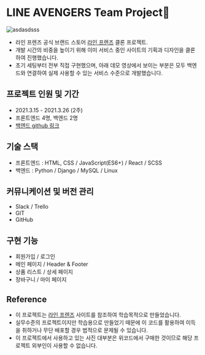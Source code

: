 # LINE AVENGERS Team Project🚀
![asdasdsss](https://user-images.githubusercontent.com/62652799/112935179-39f14a80-915e-11eb-8390-f2b22fcb1f64.gif)
- 라인 프렌즈 공식 브랜드 스토어 [라인 프렌즈](https://brand.naver.com/linefriends/?nt_source=emnet_google_sa&nt_medium=search&nt_detail=store_re&nt_keyword=%EB%9D%BC%EC%9D%B8%ED%94%84%EB%A0%8C%EC%A6%88%EC%8A%A4%ED%86%A0%EC%96%B4&gclid=Cj0KCQjw0oCDBhCPARIsAII3C_G5hk0U7oBt7hxnkXbrAIzXJNvyDTyIDjC5Iaq8xvmfj630FrdYUH0aAiQGEALw_wcB) 클론 프로젝트.
- 개발 시간의 비중을 높이기 위해 이미 서비스 중인 사이트의 기획과 디자인을 클론하여 진행했습니다.
- 초기 세팅부터 전부 직접 구현했으며, 아래 데모 영상에서 보이는 부분은 모두 백엔드와 연결하여 실제 사용할 수 있는 서비스 수준으로 개발했습니다.

## 프로젝트 인원 및 기간

- 2021.3.15 - 2021.3.26 (2주)
- 프론트엔드 4명, 백엔드 2명
- [백엔드 github 링크](https://github.com/wecode-bootcamp-korea/18-1st-LINEAVENGERS-backend)

## 기술 스택

- 프론트엔드 : HTML, CSS / JavaScript(ES6+) / React / SCSS
- 백엔드 : Python / Django / MySQL / Linux

## 커뮤니케이션 및 버전 관리

- Slack / Trello
- GIT
- GitHub

## 구현 기능

- 회원가입 / 로그인
- 메인 페이지 / Header & Footer
- 상품 리스트 / 상세 페이지
- 장바구니 / 마이 페이지

## Reference

- 이 프로젝트는 [라인 프렌즈](https://brand.naver.com/linefriends/?nt_source=emnet_google_sa&nt_medium=search&nt_detail=store_re&nt_keyword=%EB%9D%BC%EC%9D%B8%ED%94%84%EB%A0%8C%EC%A6%88%EC%8A%A4%ED%86%A0%EC%96%B4&gclid=Cj0KCQjw0oCDBhCPARIsAII3C_G5hk0U7oBt7hxnkXbrAIzXJNvyDTyIDjC5Iaq8xvmfj630FrdYUH0aAiQGEALw_wcB) 사이트를 참조하여 학습목적으로 만들었습니다.
- 실무수준의 프로젝트이지만 학습용으로 만들었기 때문에 이 코드를 활용하여 이득을 취하거나 무단 배포할 경우 법적으로 문제될 수 있습니다.
- 이 프로젝트에서 사용하고 있는 사진 대부분은 위코드에서 구매한 것이므로 해당 프로젝트 외부인이 사용할 수 없습니다.
